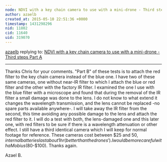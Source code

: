 ```yaml
---
node: NDVI with a key chain camera to use with a mini-drone - Third steps Part A
author: azaelb
created_at: 2015-05-10 22:51:36 +0000
timestamp: 1431298296
nid: 11802
cid: 11640
uid: 319070
---
```




[azaelb](../profile/azaelb) replying to: [NDVI with a key chain camera to use with a mini-drone - Third steps Part A](../notes/azaelb/05-09-2015/ndvi-with-a-key-chain-camera-to-use-with-a-mini-drone-third-steps-part-a)

----
Thanks Chris for your comments. "Part B" of these tests is to attach the red filter to the key chain camera instead of the blue one. I have two of these same cameras, one without near-IR filter to which I attach the blue or red filter and the other with the factory IR filter. I examined the one I use with the blue filter with a microscope and found that during the removal of the IR filter a small damage was done to the lens. I do not know to what extend it changes the wavelength transmission, and the lens cannot be replaced -no spare parts available anywhere-. I will take away the IR filter from the second, this time avoiding any possible damage to the lens and attach the red filter to it. I will do a test with both, the lens-damaged one and this later one, with red filters to be sure if there is a wavelength attenuation or other effect.  I still have a third identical camera which I will keep for normal footage for reference. These cameras cost between $25 and $50, internal batteries last about 1hr (better than the drones'). I would be more careful with a Mobius ($80-$100). Thanks again.

Azael B.